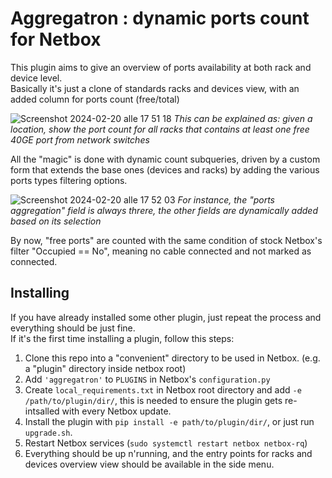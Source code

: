 # Aggregatron : dynamic ports count for Netbox

This plugin aims to give an overview of ports availability at both rack and device level.  
Basically it's just a clone of standards racks and devices view, with an added column for ports count (free/total)  

![Screenshot 2024-02-20 alle 17 51 18](https://github.com/coloHsq/aggregatron/assets/46020242/e1bb6972-b496-4316-98ee-ab2b84f710d0)
*This can be explained as: given a location, show the port count for all racks that contains at least one free 40GE port from network switches*

All the "magic" is done with dynamic count subqueries, driven by a custom form that extends the base ones (devices and racks) by adding the various ports types filtering options.

![Screenshot 2024-02-20 alle 17 52 03](https://github.com/coloHsq/aggregatron/assets/46020242/614b054b-95fd-4b2c-9aa7-eba21c4d635b)
*For instance, the "ports aggregation" field is always threre, the other fields are dynamically added based on its selection*

By now, "free ports" are counted with the same condition of stock Netbox's filter "Occupied == No", meaning no cable connected and not marked as connected.


## Installing
If you have already installed some other plugin, just repeat the process and everything should be just fine.  
If it's the first time installing a plugin, follow this steps:  
1. Clone this repo into a "convenient" directory to be used in Netbox. (e.g. a "plugin" directory inside netbox root)
2. Add `'aggregatron'` to `PLUGINS` in Netbox's `configuration.py`
3. Create `local_requirements.txt` in Netbox root directory and add `-e /path/to/plugin/dir/`, this is needed to ensure the plugin gets re-intsalled with every Netbox update.
4. Install the plugin with `pip install -e path/to/plugin/dir/`, or just run `upgrade.sh`.
5. Restart Netbox services (`sudo systemctl restart netbox netbox-rq`)
6. Everything should be up n'running, and the entry points for racks and devices overview view should be available in the side menu.
